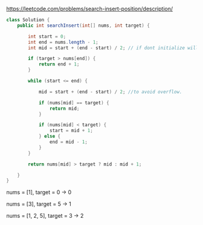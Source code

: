 https://leetcode.com/problems/search-insert-position/description/

```java
class Solution {
    public int searchInsert(int[] nums, int target) {

        int start = 0;
        int end = nums.length - 1;
        int mid = start + (end - start) / 2; // if dont initialize will get compile time error - can be uninitialized

        if (target > nums[end]) {
            return end + 1;
        }

        while (start <= end) {

            mid = start + (end - start) / 2; //to avoid overflow.

            if (nums[mid] == target) {
                return mid;
            }

            if (nums[mid] < target) {
                start = mid + 1;
            } else {
                end = mid - 1;
            }
        }

        return nums[mid] > target ? mid : mid + 1;

    }
}
```

nums = [1], target = 0 &rarr; 0

nums = [3], target = 5 &rarr; 1

nums = [1, 2, 5], target = 3 &rarr; 2